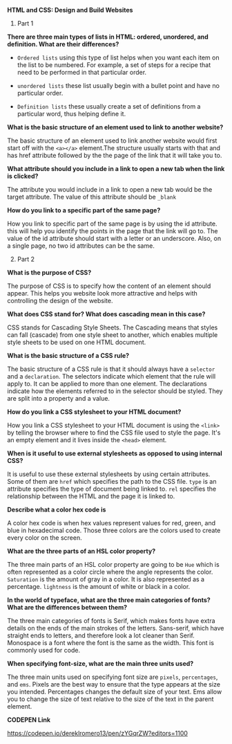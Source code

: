 **HTML and CSS: Design and Build Websites**

1. Part 1

**There are three main types of lists in HTML: ordered, unordered, and definition. What are their differences?**

- `Ordered lists` using this type of list helps when you want each item on the list to be numbered. For example, a set of steps for a recipe that need to be performed in that particular order.

- `unordered lists` these list usually begin with a bullet point and have no particular order.

- `Definition lists` these usually create a set of definitions from a particular word, thus helping define it.

**What is the basic structure of an element used to link to another website?**

The basic structure of an element used to link another website would first start off with the `<a></a>` element.The structure usually starts with that and has href attribute followed by the the page of the link that it will take you to.

**What attribute should you include in a link to open a new tab when the link is clicked?**

The attribute you would include in a link to open a new tab would be the target attribute. The value of this attribute should be `_blank`

**How do you link to a specific part of the same page?**

How you link to specific part of the same page is by using the id attribute. this will help you identify the points in the page that the link will go to. The value of the id attribute should start with a letter or an underscore. Also, on a single page, no two id attributes can be the same.

2. Part 2

**What is the purpose of CSS?**

The purpose of CSS is to specify how the content of an element should appear. This helps you website look more attractive and helps with controlling the design of the website.

**What does CSS stand for? What does cascading mean in this case?**

CSS stands for Cascading Style Sheets. The Cascading means that styles can fall (cascade) from one style sheet to another, which enables multiple style sheets to be used on one HTML document.

**What is the basic structure of a CSS rule?**

The basic structure of a CSS rule is that it should always have a `selector` and a `declaration`. The selectors indicate which element that the rule will apply to. It can be applied to more than one element. The declarations indicate how the elements referred to in the selector should be styled. They are split into a property and a value.

**How do you link a CSS stylesheet to your HTML document?**

How you link a CSS stylesheet to your HTML document is using the `<link>` by telling the browser where to find the CSS file used to style the page. It's an empty element and it lives inside the `<head>` element.

**When is it useful to use external stylesheets as opposed to using internal CSS?**

It is useful to use these external stylesheets by using certain attributes. Some of them are `href` which specifies the path to the CSS file. `type` is an attribute specifies the type of document being linked to. `rel` specifies the relationship between the HTML and the page it is linked to.

**Describe what a color hex code is**

A color hex code is when hex values represent values for red, green, and blue in hexadecimal code. Those three colors are the colors used to create every color on the screen.

**What are the three parts of an HSL color property?**

The three main parts of an HSL color property are going to be `Hue` which is often represented as a color circle where the angle represents the color. `Saturation` is the amount of gray in a color. It is also represented as a percentage. `lightness` is the amount of white or black in a color.

**In the world of typeface, what are the three main categories of fonts? What are the differences between them?**

The three main categories of fonts is Serif, which makes fonts have extra details on the ends of the main strokes of the letters. Sans-serif, which have straight ends to letters, and therefore look a lot cleaner than Serif. Monospace is a font where the font is the same as the width. This font is commonly used for code.

**When specifying font-size, what are the main three units used?**

The three main units used on specifying font size are `pixels`, `percentages`, and `ems`. Pixels are the best way to ensure that the type appears at the size you intended. Percentages changes the default size of your text. Ems allow you to change the size of text relative to the size of the text in the parent element.

**CODEPEN Link**

https://codepen.io/dereklromero13/pen/zYGqrZW?editors=1100
